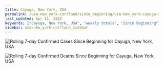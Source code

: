 ```yaml
---
title: Cayuga, New York, USA
permalink: /usa-new_york-cortland/since_beginning/usa-new_york-cayuga-since_beginning.html
last_updated: Apr 11, 2022
keywords: ["Cayuga, New York, USA", "weekly totals", "Since Beginning"]
sidebar: usa-new_york-cortland_sidebar
---
```


![Rolling 7-day Confirmed Cases Since Beginning for Cayuga, New York, USA](/covid_tracker/images/graphs/usa-new_york-cayuga-rolling_7_days_confirmed-since_beginning_graph.png)

![Rolling 7-day Confirmed Deaths Since Beginning for Cayuga, New York, USA](/covid_tracker/images/graphs/usa-new_york-cayuga-rolling_7_days_deaths-since_beginning_graph.png)
